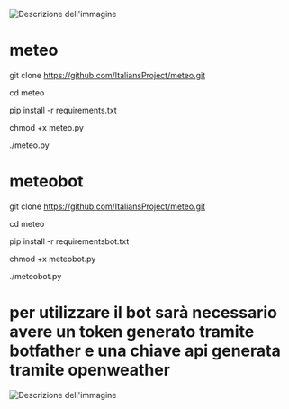 ![Descrizione dell'immagine](https://i.postimg.cc/L5XjxkXq/IMG-20240417-185052-826.jpg)

# meteo

git clone https://github.com/ItaliansProject/meteo.git

cd meteo

pip install -r requirements.txt

chmod +x meteo.py

./meteo.py

# meteobot

git clone https://github.com/ItaliansProject/meteo.git

cd meteo

pip install -r requirementsbot.txt

chmod +x meteobot.py

./meteobot.py

# per utilizzare il bot sarà necessario avere un token generato tramite botfather e una chiave api generata tramite openweather

![Descrizione dell'immagine](https://i.postimg.cc/YS0kqhh6/IMG-20240417-161303-455.jpg)